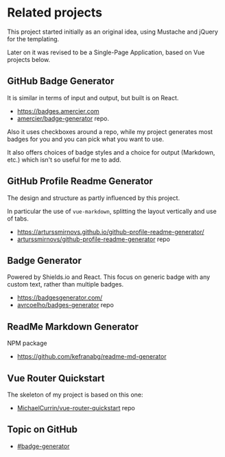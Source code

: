 # Related projects

This project started initially as an original idea, using Mustache and jQuery for the templating.

Later on it was revised to be a Single-Page Application, based on Vue projects below.


## GitHub Badge Generator

It is similar in terms of input and output, but built is on React.

- https://badges.amercier.com
- [amercier/badge-generator](https://github.com/amercier/badge-generator#github-badge-generator) repo.

Also it uses checkboxes around a repo, while my project generates most badges for you and you can pick what you want to use.

It also offers choices of badge styles and a choice for output (Markdown, etc.) which isn't so useful for me to add.


## GitHub Profile Readme Generator

The design and structure as partly influenced by this project.

In particular the use of `vue-markdown`, splitting the layout vertically and use of tabs.

- https://arturssmirnovs.github.io/github-profile-readme-generator/
- [arturssmirnovs/github-profile-readme-generator](https://github.com/arturssmirnovs/github-profile-readme-generator) repo


## Badge Generator

Powered by Shields.io and React. This focus on generic badge with any custom text, rather than multiple badges.

- https://badgesgenerator.com/
- [avrcoelho/badges-generator](https://github.com/avrcoelho/badges-generator) repo

## ReadMe Markdown Generator 

NPM package

- https://github.com/kefranabg/readme-md-generator


## Vue Router Quickstart

The skeleton of my project is based on this one:

- [MichaelCurrin/vue-router-quickstart](https://github.com/MichaelCurrin/vue-router-quickstart) repo


## Topic on GitHub

- [#badge-generator](https://github.com/topics/badge-generator)
